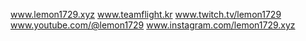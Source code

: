 www.lemon1729.xyz
www.teamflight.kr
www.twitch.tv/lemon1729
www.youtube.com/@lemon1729
www.instagram.com/lemon1729.xyz
